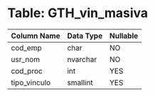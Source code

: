 # Table: GTH_vin_masiva

| Column Name | Data Type | Nullable |
|-------------|-----------|----------|
| cod_emp | char | NO |
| usr_nom | nvarchar | NO |
| cod_proc | int | YES |
| tipo_vinculo | smallint | YES |
